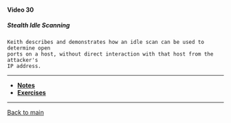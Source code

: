 #### Video 30

##### Stealth Idle Scanning

```
Keith describes and demonstrates how an idle scan can be used to determine open
ports on a host, without direct interaction with that host from the attacker's
IP address.
```

---

- **[Notes](notes.md)**
- **[Exercises](exercises.md)**

---

[Back to main](https://github.com/rot0xd/CBTNuggets/blob/master/CEHv9/README.md)

